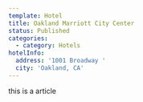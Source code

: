 ```yaml
---
template: Hotel
title: Oakland Marriott City Center
status: Published
categories:
  - category: Hotels
hotelInfo:
  address: '1001 Broadway '
  city: 'Oakland, CA'
---
```


this is a article

